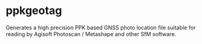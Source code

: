 # ppkgeotag
Generates a high precision PPK based GNSS photo location file suitable for reading by Agisoft Photoscan / Metashape and other SfM software.
